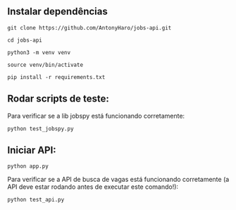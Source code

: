 ## Instalar dependências

```
git clone https://github.com/AntonyHaro/jobs-api.git
```

```
cd jobs-api
```

```
python3 -m venv venv
```

```
source venv/bin/activate
```

```
pip install -r requirements.txt
```

## Rodar scripts de teste:

Para verificar se a lib jobspy está funcionando corretamente:

```
python test_jobspy.py
```

## Iniciar API:

```
python app.py
```

Para verificar se a API de busca de vagas está funcionando corretamente (a API deve estar rodando antes de executar este comando!):

```
python test_api.py
```

